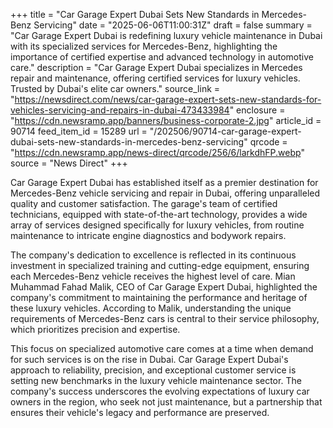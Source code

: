 +++
title = "Car Garage Expert Dubai Sets New Standards in Mercedes-Benz Servicing"
date = "2025-06-06T11:00:31Z"
draft = false
summary = "Car Garage Expert Dubai is redefining luxury vehicle maintenance in Dubai with its specialized services for Mercedes-Benz, highlighting the importance of certified expertise and advanced technology in automotive care."
description = "Car Garage Expert Dubai specializes in Mercedes repair and maintenance, offering certified services for luxury vehicles. Trusted by Dubai's elite car owners."
source_link = "https://newsdirect.com/news/car-garage-expert-sets-new-standards-for-vehicles-servicing-and-repairs-in-dubai-473433984"
enclosure = "https://cdn.newsramp.app/banners/business-corporate-2.jpg"
article_id = 90714
feed_item_id = 15289
url = "/202506/90714-car-garage-expert-dubai-sets-new-standards-in-mercedes-benz-servicing"
qrcode = "https://cdn.newsramp.app/news-direct/qrcode/256/6/larkdhFP.webp"
source = "News Direct"
+++

<p>Car Garage Expert Dubai has established itself as a premier destination for Mercedes-Benz vehicle servicing and repair in Dubai, offering unparalleled quality and customer satisfaction. The garage's team of certified technicians, equipped with state-of-the-art technology, provides a wide array of services designed specifically for luxury vehicles, from routine maintenance to intricate engine diagnostics and bodywork repairs.</p><p>The company's dedication to excellence is reflected in its continuous investment in specialized training and cutting-edge equipment, ensuring each Mercedes-Benz vehicle receives the highest level of care. Mian Muhammad Fahad Malik, CEO of Car Garage Expert Dubai, highlighted the company's commitment to maintaining the performance and heritage of these luxury vehicles. According to Malik, understanding the unique requirements of Mercedes-Benz cars is central to their service philosophy, which prioritizes precision and expertise.</p><p>This focus on specialized automotive care comes at a time when demand for such services is on the rise in Dubai. Car Garage Expert Dubai's approach to reliability, precision, and exceptional customer service is setting new benchmarks in the luxury vehicle maintenance sector. The company's success underscores the evolving expectations of luxury car owners in the region, who seek not just maintenance, but a partnership that ensures their vehicle's legacy and performance are preserved.</p>